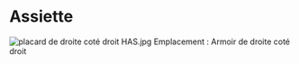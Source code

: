 # Assiette
![placard de droite coté droit HAS.jpg](/placard%20de%20droite%20cot%C3%A9%20droit%20HAS.jpg)
Emplacement : Armoir de droite coté droit 